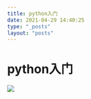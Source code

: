 ```yaml
---
title: python入门
date: 2021-04-29 14:40:25
type: "_posts"
layout: "posts"
---
```

# python入门

![](https://github.com/yixiaobaiio/yixiaobaiio.github.io/blob/master/img/Python_base1.png?raw=true)